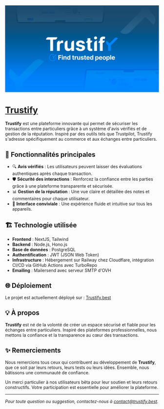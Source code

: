 ![Trustify Banner](/images/Blue-Banner.jpeg)


# [Trustify](https://www.trustify.best)   

**Trustify** est une plateforme innovante qui permet de sécuriser les transactions entre particuliers grâce à un système d'avis vérifiés et de gestion de la réputation. Inspiré par des outils tels que Trustpilot, Trustify s'adresse spécifiquement au commerce et aux échanges entre particuliers.  

## 🚀 Fonctionnalités principales  

- 🔍 **Avis vérifiés** : Les utilisateurs peuvent laisser des évaluations authentiques après chaque transaction.  
- 🛡️ **Sécurité des interactions** : Renforcez la confiance entre les parties grâce à une plateforme transparente et sécurisée.  
- 📊 **Gestion de la réputation** : Une vue claire et détaillée des notes et commentaires pour chaque utilisateur.  
- 📱 **Interface conviviale** : Une expérience fluide et intuitive sur tous les appareils.  

## 🏗️ Technologie utilisée  

- **Frontend** : NextJS, Tailwind
- **Backend** : Node.js, Hono.js 
- **Base de données** : PostgreSQL
- **Authentification** : JWT (JSON Web Token)  
- **Infrastructure** : Hébergement sur Railway chez Cloudflare, intégration CI/CD via GitHub Actions avec TurboRepo
- **Emailing** : Mailersend avec serveur SMTP d'OVH

## 🌐 Déploiement  

Le projet est actuellement déployé sur : [Trustify.best](https://www.trustify.best)   

## 💡 À propos  

**Trustify** est né de la volonté de créer un espace sécurisé et fiable pour les échanges entre particuliers. Inspiré des plateformes professionnelles, nous mettons la confiance et la transparence au cœur des transactions.  

## ✨ Remerciements  

Nous remercions tous ceux qui contribuent au développement de **Trustify**, que ce soit par leurs retours, leurs tests ou leurs idées. Ensemble, nous bâtissons une communauté de confiance.  

Un merci particulier à nos utilisateurs bêta pour leur soutien et leurs retours constructifs. Votre participation est essentielle pour améliorer la plateforme.  

---

*Pour toute question ou suggestion, contactez-nous à [contact@trustify.best](mailto:contact@trustify.best).*  
